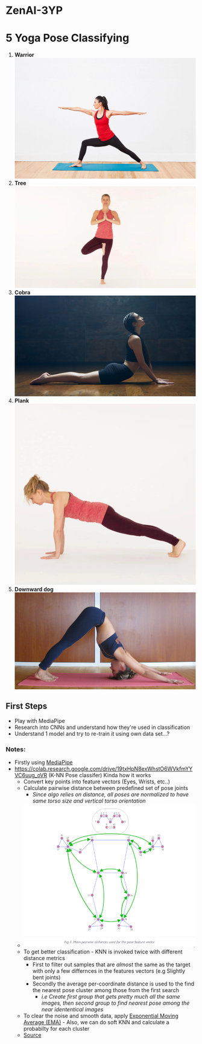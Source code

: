 # ZenAI-3YP

# 5 Yoga Pose Classifying
1. **Warrior**![Alt text](/assets/warrior.png)
2. **Tree**![Alt text](/assets/tree.png)
3. **Cobra**![Alt text](/assets/cobra.png)
4. **Plank**![Alt text](/assets/plank.png)
5. **Downward dog**![Alt text](/assets/downward_dog.png)


## First Steps 
- Play with MediaPipe 
- Research into CNNs and understand how they're used in classification 
- Understand 1 model and try to re-train it using own data set...?




### Notes:
* Firstly using [MediaPipe](https://google.github.io/mediapipe/)
* https://colab.research.google.com/drive/19txHpN8exWhstO6WVkfmYYVC6uug_oVR (K-NN Pose classifer) Kinda how it works
    - Convert key points into feature vectors (Eyes, Wrists, etc..)
    - Calculate pairwise distance between predefined set of pose joints
        - _Since algo relies on distance, all poses are normalized to have same torso size and vertical torso orientation_
    - ![Shown Here](assets/knn-class.png)
    - To get better classification - KNN is invoked twice with different distance metrics
        - First to filter out samples that are _almost_ the same as the target with only a few differnces in the features vectors (e.g Slightly bent joints)
        - Secondly the average per-coordinate distance is used to the find the nearest pose cluster among those from the first search
            - _i.e Create first group that gets pretty much all the same images, then second group to find nearest pose among the near idententical images_
    - To clear the noise and smooth data, apply [Exponential Moving Average (EMA)](https://en.wikipedia.org/wiki/Moving_average#Exponential_moving_average) - Also, we can do soft KNN and calculate a probabilty for each cluster 
    - [Source](https://google.github.io/mediapipe/solutions/pose_classification.html)